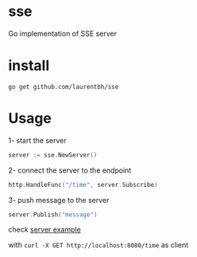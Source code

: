 # sse

Go implementation of SSE server


# install
`go get github.com/laurentbh/sse`

# Usage
1- start the server
```go
server := sse.NewServer()
```
2- connect the server to the endpoint
```go
http.HandleFunc("/time", server.Subscribe)
```
3- push message to the server
```go
server.Publish("message")
```

check [server example](example/sse_time.go)

with `curl -X GET http://localhost:8080/time` as client
